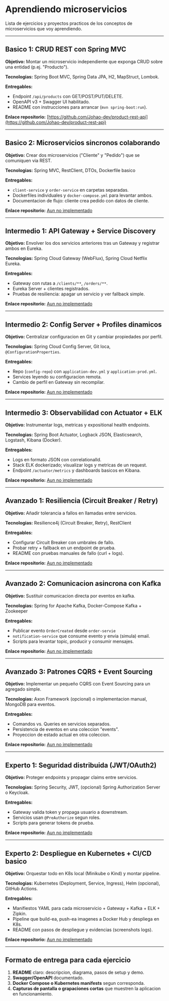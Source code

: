 # Aprendiendo microservicios

Lista de ejercicios y proyectos practicos de los conceptos de microservicios que voy aprendiendo.

---

## Basico 1: CRUD REST con Spring MVC

**Objetivo:** Montar un microservicio independiente que exponga CRUD sobre una entidad (p.ej. "Producto").

**Tecnologias:** Spring Boot MVC, Spring Data JPA, H2, MapStruct, Lombok.

**Entregables:**
  * Endpoint `/api/products` con GET/POST/PUT/DELETE.
  * OpenAPI v3 + Swagger UI habilitado.
  * README con instrucciones para arrancar (`mvn spring-boot:run`).

**Enlace repositorio:** [https://github.com/Johao-dev/product-rest-api](https://github.com/Johao-dev/product-rest-api)

---

## Basico 2: Microservicios sincronos colaborando

**Objetivo:** Crear dos microservicios ("Cliente" y "Pedido") que se comuniquen via REST.

**Tecnologias:** Spring MVC, RestClient, DTOs, Dockerfile basico

**Entregables:**
  * `client-service` y `order-service` en carpetas separadas.
  * Dockerfiles individuales y `docker-compose.yml` para levantar ambos.
  * Documentacion de flujo: cliente crea pedido con datos de cliente.

**Enlace repositorio:** [Aun no implementado](https://github.com/Johao-dev/learning-microservices)

---

## Intermedio 1: API Gateway + Service Discovery

**Objetivo:** Envolver los dos servicios anteriores tras un Gateway y registrar ambos en Eureka.

**Tecnologias:** Spring Cloud Gateway (WebFlux), Spring Cloud Netflix Eureka.

**Entregables:**
  * Gateway con rutas a `/clients/**`, `/orders/**`.
  * Eureka Server + clientes registrados.
  * Pruebas de resiliencia: apagar un servicio y ver fallback simple.

**Enlace repositorio:** [Aun no implementado](https://github.com/Johao-dev/learning-microservices)

---

## Intermedio 2: Config Server + Profiles dinamicos

**Objetivo:** Centralizar configuracion en Git y cambiar propiedades por perfil.

**Tecnologias:** Spring Cloud Config Server, Git loca, `@ConfigurationProperties`.

**Entregables:**
  * Repo (`config-repo`) con `application-dev.yml` y `application-prod.yml`.
  * Services leyendo su configuracion remota.
  * Cambio de perfil en Gateway sin recompilar.

**Enlace repositorio:** [Aun no implementado](https://github.com/Johao-dev/learning-microservices)

---

## Intermedio 3: Observabilidad con Actuator + ELK

**Objetivo:** Instrumentar logs, metricas y expositional health endpoints.

**Tecnologias:** Spring Boot Actuator, Logback JSON, Elasticsearch, Logstash, Kibana (Docker).

**Entregables:**
  * Logs en formato JSON con correlationalId.
  * Stack ELK dockerizado; visualizar logs y metricas de un request.
  * Endpoint `/actuator/metrics` y dashboards basicos en Kibana.

**Enlace repositorio:** [Aun no implementado](https://github.com/Johao-dev/learning-microservices)

---

## Avanzado 1: Resiliencia (Circuit Breaker / Retry)

**Objetivo:** Añadir tolerancia a fallos en llamadas entre servicios.

**Tecnologias:** Resilience4j (Circuit Breaker, Retry), RestClient

**Entregables:**
  * Configurar Circuit Breaker con umbrales de fallo.
  * Probar retry + fallback en un endpoint de prueba.
  * README con pruebas manuales de fallo (curl + logs).

**Enlace repositorio:** [Aun no implementado](https://github.com/Johao-dev/learning-microservices)

---

## Avanzado 2: Comunicacion asincrona con Kafka

**Objetivo:** Sustituir comunicacion directa por eventos en kafka.

**Tecnologias:** Spring for Apache Kafka, Docker-Compose Kafka + Zookeeper

**Entregables:**
  * Publicar evento `OrderCreated` desde `order-servie`
  * `notification-service` que consume evento y envia (simula) email.
  * Scripts para levantar topic, producir y consumir mensajes.

**Enlace repositorio:** [Aun no implementado](https://github.com/Johao-dev/learning-microservices)

---

## Avanzado 3: Patrones CQRS + Event Sourcing

**Objetivo:** Implementar un pequeño CQRS con Event Sourcing para un agregado simple.

**Tecnologias:** Axon Framework (opcional) o implementacion manual, MongoDB para eventos.

**Entregables:**
  * Comandos vs. Queries en servicios separados.
  * Persistencia de eventos en una coleccion "events".
  * Proyeccion de estado actual en otra coleccion.

**Enlace repositorio:** [Aun no implementado](https://github.com/Johao-dev/learning-microservices)

---

## Experto 1: Seguridad distribuida (JWT/OAuth2)

**Objetivo:** Proteger endpoints y propagar claims entre servicios.

**Tecnologias:** Spring Security, JWT, (opcional) Spring Authorization Server o Keycloak.

**Entregables:**
  * Gateway valida token y propaga usuario a downstream.
  * Servicios usan `@PreAuthorize` segun roles.
  * Scripts para generar tokens de prueba.

**Enlace repositorio:** [Aun no implementado](https://github.com/Johao-dev/learning-microservices)

---

## Experto 2: Despliegue en Kubernetes + CI/CD basico

**Objetivo:** Orquestar todo en K8s local (Minikube o Kind) y montar pipeline.

**Tecnologias:** Kubernetes (Deployment, Service, Ingress), Helm (opcional), GitHub Actions.

**Entregables:**
  * Manifiestos YAML para cada microservicio + Gateway + Kafka + ELK + Zipkin.
  * Pipeline que build-ea, push-ea imagenes a Docker Hub y despliega en K8s.
  * README con pasos de despliegue y evidencias (screenshots logs).

**Enlace repositorio:** [Aun no implementado](https://github.com/Johao-dev/learning-microservices)

---

## Formato de entrega para cada ejercicio

1. **README** claro: descripcion, diagrama, pasos de setup y demo.
2. **Swagger/OpenAPI** documentado.
3. **Docker Compose o Kubernetes manifests** segun corresponda.
4. **Capturas de pantalla o grapaciones cortas** que muestren la aplicacion en funcionamiento.